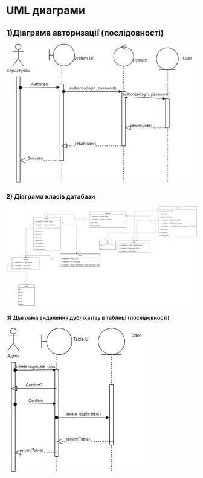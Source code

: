 # UML диаграми
## 1)Діаграма авторизації (послідовності)

![precedent_diagram](https://github.com/Koshman-Nikita/Lab_IT/blob/main/diagram_Authorize.drawio.png)

### 2) Діаграма класів датабази

![precedent_diagram](https://github.com/Koshman-Nikita/Lab_IT/blob/main/diagram_DBMS.drawio.png)

#### 3) Діаграма видалення дублікатіву в таблиці (послідовності)

![precedent_diagram](https://github.com/Koshman-Nikita/Lab_IT/blob/main/daigram_deletedub.drawio.png)
